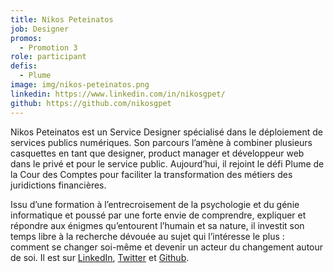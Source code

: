 ```yaml
---
title: Nikos Peteinatos
job: Designer
promos:
  - Promotion 3
role: participant
defis:
  - Plume
image: img/nikos-peteinatos.png
linkedin: https://www.linkedin.com/in/nikosgpet/
github: https://github.com/nikosgpet
---
```


Nikos Peteinatos est un Service Designer spécialisé dans le déploiement de services publics numériques. Son parcours l’amène à combiner plusieurs casquettes en tant que designer, product manager et développeur web dans le privé et pour le service public. Aujourd’hui, il rejoint le défi Plume de la Cour des Comptes pour faciliter la transformation des métiers des juridictions financières.

Issu d’une formation à l’entrecroisement de la psychologie et du génie informatique et poussé par une forte envie de comprendre, expliquer et répondre aux énigmes qu’entourent l’humain et sa nature, il investit son temps libre à la recherche dévouée au sujet qui l’intéresse le plus : comment se changer soi-même et devenir un acteur du changement autour de soi. Il est sur [LinkedIn](https://linkedin.com/in/nikosgpet), [Twitter](https://twitter.com/nikosgpet) et [Github](https://github.com/nikosgpet).
